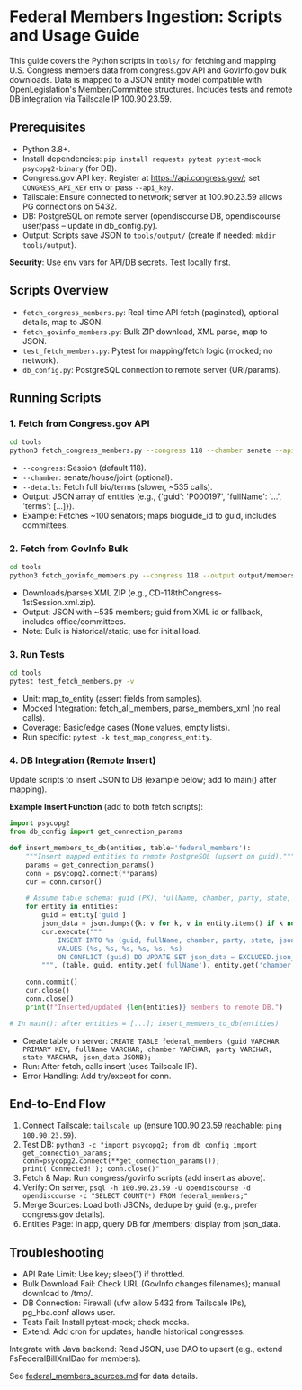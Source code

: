 # Federal Members Ingestion: Scripts and Usage Guide

This guide covers the Python scripts in `tools/` for fetching and mapping U.S. Congress members data from congress.gov API and GovInfo.gov bulk downloads. Data is mapped to a JSON entity model compatible with OpenLegislation's Member/Committee structures. Includes tests and remote DB integration via Tailscale IP 100.90.23.59.

## Prerequisites
- Python 3.8+.
- Install dependencies: `pip install requests pytest pytest-mock psycopg2-binary` (for DB).
- Congress.gov API key: Register at https://api.congress.gov/; set `CONGRESS_API_KEY` env or pass `--api_key`.
- Tailscale: Ensure connected to network; server at 100.90.23.59 allows PG connections on 5432.
- DB: PostgreSQL on remote server (opendiscourse DB, opendiscourse user/pass – update in db_config.py).
- Output: Scripts save JSON to `tools/output/` (create if needed: `mkdir tools/output`).

**Security**: Use env vars for API/DB secrets. Test locally first.

## Scripts Overview
- `fetch_congress_members.py`: Real-time API fetch (paginated), optional details, map to JSON.
- `fetch_govinfo_members.py`: Bulk ZIP download, XML parse, map to JSON.
- `test_fetch_members.py`: Pytest for mapping/fetch logic (mocked; no network).
- `db_config.py`: PostgreSQL connection to remote server (URI/params).

## Running Scripts

### 1. Fetch from Congress.gov API
```bash
cd tools
python3 fetch_congress_members.py --congress 118 --chamber senate --api_key YOUR_KEY --details --output output/members_senate.json
```
- `--congress`: Session (default 118).
- `--chamber`: senate/house/joint (optional).
- `--details`: Fetch full bio/terms (slower, ~535 calls).
- Output: JSON array of entities (e.g., {'guid': 'P000197', 'fullName': '...', 'terms': [...]}).
- Example: Fetches ~100 senators; maps bioguide_id to guid, includes committees.

### 2. Fetch from GovInfo Bulk
```bash
cd tools
python3 fetch_govinfo_members.py --congress 118 --output output/members_govinfo.json
```
- Downloads/parses XML ZIP (e.g., CD-118thCongress-1stSession.xml.zip).
- Output: JSON with ~535 members; guid from XML id or fallback, includes office/committees.
- Note: Bulk is historical/static; use for initial load.

### 3. Run Tests
```bash
cd tools
pytest test_fetch_members.py -v
```
- Unit: map_to_entity (assert fields from samples).
- Mocked Integration: fetch_all_members, parse_members_xml (no real calls).
- Coverage: Basic/edge cases (None values, empty lists).
- Run specific: `pytest -k test_map_congress_entity`.

### 4. DB Integration (Remote Insert)
Update scripts to insert JSON to DB (example below; add to main() after mapping).

**Example Insert Function** (add to both fetch scripts):
```python
import psycopg2
from db_config import get_connection_params

def insert_members_to_db(entities, table='federal_members'):
    """Insert mapped entities to remote PostgreSQL (upsert on guid)."""
    params = get_connection_params()
    conn = psycopg2.connect(**params)
    cur = conn.cursor()
    
    # Assume table schema: guid (PK), fullName, chamber, party, state, json_data
    for entity in entities:
        guid = entity['guid']
        json_data = json.dumps({k: v for k, v in entity.items() if k not in ['guid']})
        cur.execute("""
            INSERT INTO %s (guid, fullName, chamber, party, state, json_data)
            VALUES (%s, %s, %s, %s, %s, %s)
            ON CONFLICT (guid) DO UPDATE SET json_data = EXCLUDED.json_data
        """, (table, guid, entity.get('fullName'), entity.get('chamber'), entity.get('party'), entity.get('state'), json_data))
    
    conn.commit()
    cur.close()
    conn.close()
    print(f"Inserted/updated {len(entities)} members to remote DB.")

# In main(): after entities = [...]; insert_members_to_db(entities)
```

- Create table on server: `CREATE TABLE federal_members (guid VARCHAR PRIMARY KEY, fullName VARCHAR, chamber VARCHAR, party VARCHAR, state VARCHAR, json_data JSONB);`
- Run: After fetch, calls insert (uses Tailscale IP).
- Error Handling: Add try/except for conn.

## End-to-End Flow
1. Connect Tailscale: `tailscale up` (ensure 100.90.23.59 reachable: `ping 100.90.23.59`).
2. Test DB: `python3 -c "import psycopg2; from db_config import get_connection_params; conn=psycopg2.connect(**get_connection_params()); print('Connected!'); conn.close()"`
3. Fetch & Map: Run congress/govinfo scripts (add insert as above).
4. Verify: On server, `psql -h 100.90.23.59 -U opendiscourse -d opendiscourse -c "SELECT COUNT(*) FROM federal_members;"`
5. Merge Sources: Load both JSONs, dedupe by guid (e.g., prefer congress.gov details).
6. Entities Page: In app, query DB for /members; display from json_data.

## Troubleshooting
- API Rate Limit: Use key; sleep(1) if throttled.
- Bulk Download Fail: Check URL (GovInfo changes filenames); manual download to /tmp/.
- DB Connection: Firewall (ufw allow 5432 from Tailscale IPs), pg_hba.conf allows user.
- Tests Fail: Install pytest-mock; check mocks.
- Extend: Add cron for updates; handle historical congresses.

Integrate with Java backend: Read JSON, use DAO to upsert (e.g., extend FsFederalBillXmlDao for members).

See [federal_members_sources.md](federal_members_sources.md) for data details.